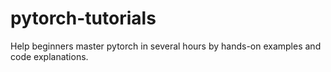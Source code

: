 # pytorch-tutorials
Help beginners master pytorch in several hours by hands-on examples and code explanations.
